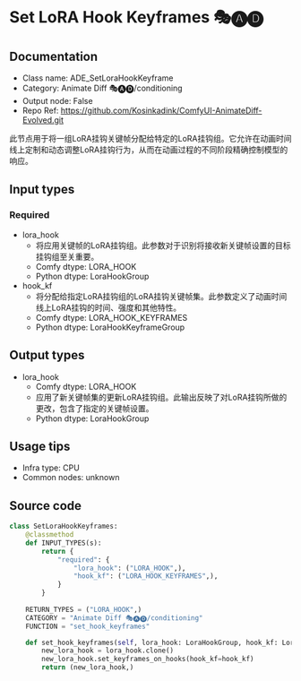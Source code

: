 # Set LoRA Hook Keyframes 🎭🅐🅓
## Documentation
- Class name: ADE_SetLoraHookKeyframe
- Category: Animate Diff 🎭🅐🅓/conditioning
- Output node: False
- Repo Ref: https://github.com/Kosinkadink/ComfyUI-AnimateDiff-Evolved.git

此节点用于将一组LoRA挂钩关键帧分配给特定的LoRA挂钩组。它允许在动画时间线上定制和动态调整LoRA挂钩行为，从而在动画过程的不同阶段精确控制模型的响应。

## Input types
### Required
- lora_hook
    - 将应用关键帧的LoRA挂钩组。此参数对于识别将接收新关键帧设置的目标挂钩组至关重要。
    - Comfy dtype: LORA_HOOK
    - Python dtype: LoraHookGroup
- hook_kf
    - 将分配给指定LoRA挂钩组的LoRA挂钩关键帧集。此参数定义了动画时间线上LoRA挂钩的时间、强度和其他特性。
    - Comfy dtype: LORA_HOOK_KEYFRAMES
    - Python dtype: LoraHookKeyframeGroup

## Output types
- lora_hook
    - Comfy dtype: LORA_HOOK
    - 应用了新关键帧集的更新LoRA挂钩组。此输出反映了对LoRA挂钩所做的更改，包含了指定的关键帧设置。
    - Python dtype: LoraHookGroup

## Usage tips
- Infra type: CPU
- Common nodes: unknown

## Source code
```python
class SetLoraHookKeyframes:
    @classmethod
    def INPUT_TYPES(s):
        return {
            "required": {
                "lora_hook": ("LORA_HOOK",), 
                "hook_kf": ("LORA_HOOK_KEYFRAMES",),
            }
        }
    
    RETURN_TYPES = ("LORA_HOOK",)
    CATEGORY = "Animate Diff 🎭🅐🅓/conditioning"
    FUNCTION = "set_hook_keyframes"

    def set_hook_keyframes(self, lora_hook: LoraHookGroup, hook_kf: LoraHookKeyframeGroup):
        new_lora_hook = lora_hook.clone()
        new_lora_hook.set_keyframes_on_hooks(hook_kf=hook_kf)
        return (new_lora_hook,)